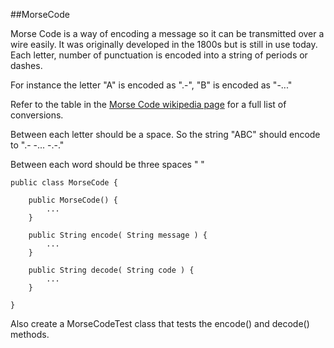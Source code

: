 ##MorseCode

Morse Code is a way of encoding a message so it can be transmitted over a wire easily. It was originally developed in the 1800s but is still in use today. Each letter, number of punctuation is encoded into a string of periods or dashes. 

For instance the letter "A" is encoded as ".-", "B" is encoded as "-..."

Refer to the table in the [Morse Code wikipedia page](https://en.wikipedia.org/wiki/Morse_code) for a full list of conversions.

Between each letter should be a space. So the string "ABC" should encode to ".- -... -.-."

Between each word should be three spaces "   "

    public class MorseCode {
    
        public MorseCode() {
            ...
        }
        
        public String encode( String message ) {
            ...
        }
        
        public String decode( String code ) {
            ...
        }
    
    }

Also create a MorseCodeTest class that tests the encode() and decode() methods.